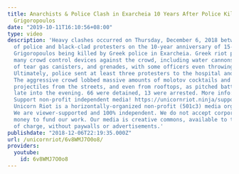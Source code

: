 ```yaml
---
title: Anarchists & Police Clash in Exarcheia 10 Years After Police Killed Alexis
  Grigoropoulos
date: "2019-10-11T16:10:56+08:00"
type: video
description: 'Heavy clashes occurred on Thursday, December 6, 2018 between thousands
  of police and black-clad protesters on the 10-year anniversary of 15-year-old Alexis
  Grigoropoulos being killed by Greek police in Exarcheia. Greek riot police used
  many crowd control devices against the crowd, including water cannons, hundreds
  of tear gas canisters, and grenades, with some officers even throwing rocks at protesters.
  Ultimately, police sent at least three protesters to the hospital and injured dozens.
  The aggressive crowd lobbed massive amounts of molotov cocktails and other incendiary
  projectiles from the streets, and even from rooftops, as pitched battles stretched
  late into the evening. 66 were detained, 13 were arrested. More info: https://unicornriot.ninja/2018/major-clashes-mark-10-years-since-greek-police-killing-of-15-year-old-alexis/
  Support non-profit independent media! https://unicornriot.ninja/support-our-work/
  Unicorn Riot is a horizontally-organized non-profit (501c3) media organization.
  We are viewer-supported and 100% independent. We do not accept corporate or government
  money to fund our work. Our media is creative commons, available to the public free
  of charge, without paywalls or advertisements.'
publishdate: "2018-12-06T22:19:35.000Z"
url: /unicornriot/6v8WMJ7O0o8/
providers:
  youtube:
    id: 6v8WMJ7O0o8
---
```

